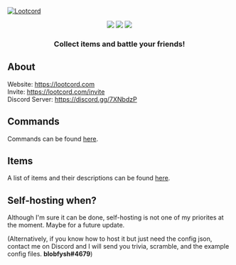 [![Lootcord](https://cdn.discordapp.com/attachments/454163538886524928/544634630058541094/lc_logo.png)](https://discordapp.com/oauth2/authorize?client_id=493316754689359874&permissions=519232&scope=bot)
<div align="center">
  <p align="center">  
    <a href="https://discordbots.org/bot/493316754689359874"><img src="https://discordbots.org/api/widget/lib/493316754689359874.svg"/></a>
    <a href="https://discordbots.org/bot/493316754689359874"><img src="https://discordbots.org/api/widget/upvotes/493316754689359874.svg"/></a>
    <a href="https://discordbots.org/bot/493316754689359874"><img src="https://discordbots.org/api/widget/servers/493316754689359874.svg"/></a>
  </p>
  <h3 align="center"><strong>Collect items and battle your friends!</strong></h3>
</div>

## About
Website: https://lootcord.com<br>
Invite: https://lootcord.com/invite<br>
Discord Server: https://discord.gg/7XNbdzP<br>

## Commands
Commands can be found [here](https://lootcord.com/commands).

## Items
A list of items and their descriptions can be found [here](https://lootcord.com/items).

## Self-hosting when?
Although I'm sure it can be done, self-hosting is not one of my priorites at the moment. Maybe for a future update.

(Alternatively, if you know how to host it but just need the config json, contact me on Discord and I will send you trivia, scramble, and the example config files. **blobfysh#4679**)
